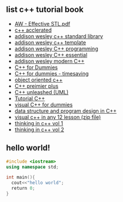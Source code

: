 ## list c++ tutorial book

- [AW - Effective STL.pdf](https://theswissbay.ch/pdf/Gentoomen%20Library/Programming/C%2B%2B/AW%20-%20Effective%20STL.pdf)
- [c++ acclerated](https://theswissbay.ch/pdf/Gentoomen%20Library/Programming/C%2B%2B/Accelerated%20C%2B%2B%202000.pdf)
- [addison wesley c++ standard library](https://theswissbay.ch/pdf/Gentoomen%20Library/Programming/C%2B%2B/Addison%20Wesley%20-%20C%2B%2B%20Standard%20Library%2C%20The%20A%20Tutorial%20and%20Reference.chm)
- [addison wesley c++ template](https://theswissbay.ch/pdf/Gentoomen%20Library/Programming/C%2B%2B/Addison%20Wesley%20-%20C%2B%2B%20Templates%2C%20The%20Complete%20Guide.chm)
- [addison wesley C++ programming](https://theswissbay.ch/pdf/Gentoomen%20Library/Programming/C%2B%2B/Addison%20Wesley%20-%20C%2B%2B%20by%20Dissection.pdf)
- [addison wesley C++ essential](https://theswissbay.ch/pdf/Gentoomen%20Library/Programming/C%2B%2B/Addison%20Wesley%20-%20Essential%20C%2B%2B%20Ebook-fly.pdf)
- [addison wesley modern C++](https://theswissbay.ch/pdf/Gentoomen%20Library/Programming/C%2B%2B/Addison%20Wesley%20-%20Modern%20C%2B%2B%20Design%2C%20Generic%20Programming%20and%20Design%20Patterns%20Applied.chm)
- [C++ for Dummies](https://theswissbay.ch/pdf/Gentoomen%20Library/Programming/C%2B%2B/C%2B%2B%20for%20Dummies%205th%20Edition.pdf)
- [C++ for dummies - timesaving](https://theswissbay.ch/pdf/Gentoomen%20Library/Programming/C%2B%2B/For%20Dummies%20-%20C%2B%2B%20Timesaving%20Techniques.pdf)
- [object oriented c++](https://theswissbay.ch/pdf/Gentoomen%20Library/Programming/C%2B%2B/Object-Oriented%20Programming%20in%20C%2B%2B%2C%203rd%20Edition.chm)
- [C++ preimier plus](https://theswissbay.ch/pdf/Gentoomen%20Library/Programming/C%2B%2B/C%2B%2B_Primer_Plus_%285th_Edition%29.pdf)
- [C++ unleashed (UML)](https://theswissbay.ch/pdf/Gentoomen%20Library/Programming/C%2B%2B/C%2B%2B%20Unleashed%20%28UML%29.pdf)
- [Tutorial C++](https://theswissbay.ch/pdf/Gentoomen%20Library/Programming/C%2B%2B/Tutorial%20C%2B%2B.pdf)
- [visual C++ for dummies](https://theswissbay.ch/pdf/Gentoomen%20Library/Programming/C%2B%2B/visual%20c%2B%2B%20for%20dummies.pdf)
- [data structure and program design in C++](https://theswissbay.ch/pdf/Gentoomen%20Library/Programming/C%2B%2B/Data%20structures%20and%20Program%20Design%20in%20C%2B%2B.pdf)
- [visual c++ in any 12 lesson (zip file)](https://theswissbay.ch/pdf/Gentoomen%20Library/Programming/C%2B%2B/Visual%20C%2B%2B%20in%2012%20Easy%20Lessons.zip)
- [thinking in c++ vol 1](https://theswissbay.ch/pdf/Gentoomen%20Library/Programming/C%2B%2B/Thinking%20In%20C%2B%2B%20-%202nd%20Ed.%20-%20Vol%201.pdf)
- [thinking in c++ vol 2](https://theswissbay.ch/pdf/Gentoomen%20Library/Programming/C%2B%2B/Thinking%20in%20C%2B%2B%20Second%20Edition%20vol%202.pdf)

## hello world!

```cpp
#include <iostream>
using namespace std;

int main(){
  cout<<"hello world";
  return 0;
}
```
